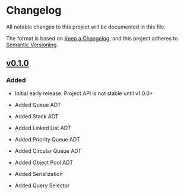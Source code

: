 # Changelog

All notable changes to this project will be documented in this file.

The format is based on [Keep a Changelog](https://keepachangelog.com/en/1.0.0/),
and this project adheres to [Semantic Versioning](https://semver.org/spec/v2.0.0.html).

## [v0.1.0]


### Added
-   Initial early release. Project API is not stable until v1.0.0+

-   Added Queue ADT
-   Added Stack ADT
-   Added Linked List ADT
-   Added Priority Queue ADT
-   Added Circular Queue ADT
-   Added Object Pool ADT
-   Added Serialization
-   Added Query Selector

[v0.1.0]: https://github.com/armorjs/collections/compare/v0.0.0...v0.1.0
[unreleased]: https://github.com/armorjs/collections/compare/v0.0.0...HEAD

